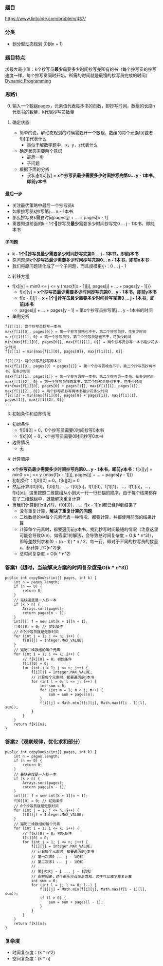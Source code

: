 ### 题目
https://www.lintcode.com/problem/437/

### 分类
* 划分型动态规划 (0到n + 1)

### 题目特点
求最大最小值：k个抄写员**最少**需要多少时间抄写完所有的书（每个抄写员的抄写速度一样，每个抄写员同时开始，所需的时间就是最慢的抄写员完成的时间） [Dynamic Programming](https://github.com/HolmesJJ/CS2040S-Data-Structures-and-Algorithms/wiki/Dynamic-Programming)

### 思路1
0. 输入一个数组pages，元素值代表每本书的页数，即抄写时间，数组的长度n代表书的数量，k代表抄写员数量

1. 确定状态
    * 简单的说，解动态规划的时候需要开一个数组，数组的每个元素f[i]或者f[i][j]代表什么
        * 类似于解数学题中，x，y，z代表什么  
    * 确定状态需要两个意识
        * 最后一步
        * 子问题
    * 根据下面的分析
        * 设状态f[x][y] = **x个抄写员最少需要多少时间抄写完第0... y - 1本书，即前y本书**

#### 最后一步
* 关注最优策略中最后一个抄写员k
* 如果抄写员k抄写第j ... n - 1本书
* 那么抄写员k需要时间pages[j] + ... + pages[n - 1]
* 需要知道前面的k - 1个抄写员**最少**需要多少时间抄写完0 ... j - 1本书，即前j本书

#### 子问题
* **k - 1个抄写员最少需要多少时间抄写完第0 ... j - 1本书，即前j本书**
* 原问题是**k个抄写员最少需要多少时间抄写完第0... n - 1本书，即前n本书**
* 我们将原问题转化成了一个子问题，而且规模更小：0 ... j - 1

2. 转移方程
* f[x][y] = min0 <= j <= y {max{f[x - 1][j], pages[j] + ... + pages[y - 1]}}
    * f[x][y] = **x个抄写员最少需要多少时间抄写完第0... y - 1本书，即前y本书**
    * f[x - 1][j] = **x - 1个抄写员最少需要多少时间抄写完第0 ... j - 1本书，即前j本书**
    * pages[j] + ... + pages[y - 1] = 第x个抄写员抄写第j ... y - 1本书的时间
* 举例分析
```
f[2][1]: 两个抄写员抄写一本书
max{f[1][0], pages[0]} = 第一个抄写员啥也不干，第二个抄写员抄，花多少时间
max{f[1][1], 0} = 第一个抄写员抄，第二个抄写员啥也不干，花多少时间
min{max{f[1][0], pages[0]}, max{f[1][1], 0}} = 两个抄写员抄写一本书最少花多少时间
f[2][1] = min{max{f[1][0], pages[0]}, max{f[1][1], 0}}

f[2][2]: 两个抄写员抄写两本书
max{f[1][0], pages[0] + pages[1]} = 第一个抄写员啥也不干，第二个抄写员抄两本书，花多少时间
max{f[1][1], pages[1]} = 第一个抄写员抄一本书，第二个抄写员一本书，花多少时间
max{f[1][2], 0} = 第一个抄写员抄两本书，第二个抄写员啥也不干，花多少时间
min{max{f[1][0], pages[0] + pages[1]}, max{f[1][1], pages[1]}, max{f[1][2], 0}} = 两个抄写员抄写两本书最少花多少时间
f[2][2] = min{max{f[1][0], pages[0] + pages[1]}, max{f[1][1], pages[1]}, max{f[1][2], 0}}
...
```

3. 初始条件和边界情况
* 初始条件
    * f[0][0] = 0，0个抄写员需要0时间抄写0本书
    * f[k][0] = 0，k个抄写员需要0时间抄写0本书
* 边界情况
    * 无

4. 计算顺序
* **x个抄写员最少需要多少时间抄写完第0... y - 1本书，即前y本书**：f[x][y] = min0 <= j <= y {max{f[x - 1][j], pages[j] + ... + pages[y - 1]}}
* 初始条件：f[0][0] = 0，f[k][0] = 0
* 然后计算f[0][0]，f[0][1]，...，f[0][n]，f[1][0]，f[1][1]，...，f[1][n]，...，f[k][n]，这里按照二维数组从小到大一行一行扫描的顺序，由于每个结果都存在了二维数组中，就能解决重复计算
* 当我们计算到f[x][y]时，f[0][0]，...，f[x - 1][n]都已经得到结果了
    * 没有重复计算，**解决了重复计算的问题**
    * 二维数组的中每个元素代表一种情况，都要计算，并都使用前面的结果计算
    * 计算每个元素时，都要遍历前y本书，找到抄写时间最短的情况（注意这里可能会导致O(n)，如答案1的解法，会导致总时间复杂度 = O(k * n^3)），即等差数列求和(0 + (n - 1)) * n / 2，每一行，即对于不同的抄写员的数量x，都计算了O(n^2)步
    * 总时间复杂度 = O(k * n^2)

### 答案1（超时，当前解决方案的时间复杂度是O(k * n^3)）
```
public int copyBooks(int[] pages, int k) {
    int n = pages.length;
    if (n == 0) {
        return 0;
    }
    // 最快速度是一人抄一本
    if (k > n) {
        Arrays.sort(pages);
        return pages[n - 1];
    }
    int[][] f = new int[k + 1][n + 1];
    f[0][0] = 0; // 初始条件
    // 0个抄写员就是无限时间
    for (int j = 1; j <= n; j++) {
        f[0][j] = Integer.MAX_VALUE;
    }
    // 遍历二维数组的每个元素
    for (int i = 1; i <= k; i++) {
        // f[k][0] = 0; 初始条件
        f[i][0] = 0;
        for (int j = 1; j <= n; j++) {
            f[i][j] = Integer.MAX_VALUE;
            // 计算每个元素时，都要遍历前j本书
            for (int l = 0; l <= j; l++) {
                int sum = 0;
                for (int m = l; m < j; m++) {
                    sum = sum + pages[m];
                }
                f[i][j] = Math.min(f[i][j], Math.max(f[i - 1][l], sum));
            }
        }
    }
    return f[k][n];
}
```

### 答案2（观察规律，优化求和部分）
```
public int copyBooks(int[] pages, int k) {
    int n = pages.length;
    if (n == 0) {
        return 0;
    }
    // 最快速度是一人抄一本
    if (k > n) {
        Arrays.sort(pages);
        return pages[n - 1];
    }
    int[][] f = new int[k + 1][n + 1];
    f[0][0] = 0; // 初始条件
    // 0个抄写员就是无限时间
    for (int j = 1; j <= n; j++) {
        f[0][j] = Integer.MAX_VALUE;
    }
    // 遍历二维数组的每个元素
    for (int i = 1; i <= k; i++) {
        // f[k][0] = 0; 初始条件
        f[i][0] = 0;
        for (int j = 1; j <= n; j++) {
            f[i][j] = Integer.MAX_VALUE;
            // 计算每个元素时，都要遍历前j本书
            // 第一次求0 ... j - 1的和
            // 第二次求1 ... j - 1的和
            // ...
            // 第j次求j - 1 ... j - 1的和
            // 观察规律，这个遍历应该倒着求和，这样可以减少重复计算
            int sum = 0;
            for (int l = j; l >= 0; l--) {
                f[i][j] = Math.min(f[i][j], Math.max(f[i - 1][l], sum));
                if (l > 0) {
                    sum = sum + pages[l - 1];
                }
            }
        }
    }
    return f[k][n];
}
```

### 复杂度
* 时间复杂度：(k * n^2)
* 空间复杂度：(k * n)

